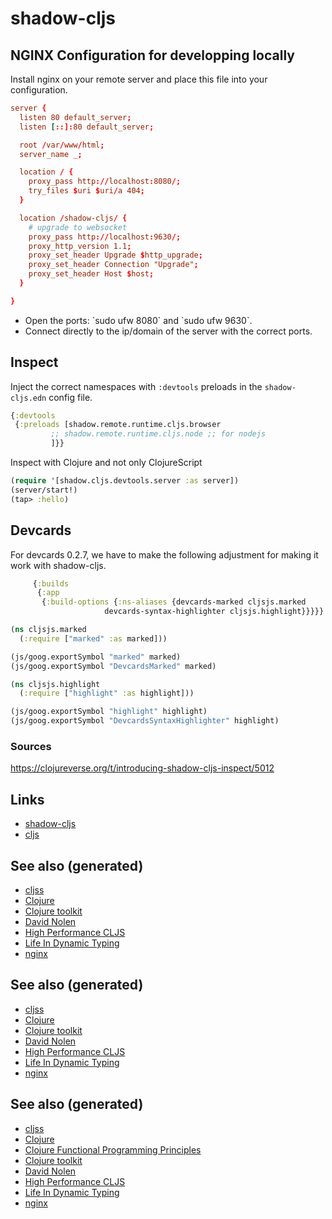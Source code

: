 # shadow-cljs


## NGINX Configuration for developping locally

Install nginx on your remote server and place this file into your configuration.

```conf
server {
  listen 80 default_server;
  listen [::]:80 default_server;

  root /var/www/html;
  server_name _;

  location / {
    proxy_pass http://localhost:8080/;
    try_files $uri $uri/a 404;
  }

  location /shadow-cljs/ {
    # upgrade to websocket
    proxy_pass http://localhost:9630/;
    proxy_http_version 1.1;
    proxy_set_header Upgrade $http_upgrade;
    proxy_set_header Connection "Upgrade";
    proxy_set_header Host $host;
  }

}
```

-   Open the ports: \`sudo ufw 8080\` and \`sudo ufw 9630\`.
-   Connect directly to the ip/domain of the server with the correct ports.


## Inspect

Inject the correct namespaces with `:devtools` preloads in the `shadow-cljs.edn` config file.

```clojure
{:devtools
 {:preloads [shadow.remote.runtime.cljs.browser
	     ;; shadow.remote.runtime.cljs.node ;; for nodejs
	     ]}}
```

Inspect with Clojure and not only ClojureScript

```clojure
(require '[shadow.cljs.devtools.server :as server])
(server/start!)
(tap> :hello)
```


## Devcards

For devcards 0.2.7, we have to make the following adjustment for making it work with shadow-cljs.

```clojure
     {:builds
      {:app
       {:build-options {:ns-aliases {devcards-marked cljsjs.marked
				     devcards-syntax-highlighter cljsjs.highlight}}}}}

(ns cljsjs.marked
  (:require ["marked" :as marked]))

(js/goog.exportSymbol "marked" marked)
(js/goog.exportSymbol "DevcardsMarked" marked)

(ns cljsjs.highlight
  (:require ["highlight" :as highlight]))

(js/goog.exportSymbol "highlight" highlight)
(js/goog.exportSymbol "DevcardsSyntaxHighlighter" highlight)

```


### Sources

<https://clojureverse.org/t/introducing-shadow-cljs-inspect/5012>


## Links

-   [shadow-cljs](https://shadow-cljs.github.io/docs/UsersGuide.html)
-   [cljs](https://clojurescript.org/)


## See also (generated)

-   [cljss](20200521232124-cljss.md)
-   [Clojure](../decks/clojure.md)
-   [Clojure toolkit](20200505124946-clj_toolkit.md)
-   [David Nolen](20200430141609-david_nolen.md)
-   [High Performance CLJS](20200505113402-high_performance_clojurescript.md)
-   [Life In Dynamic Typing](20200430141226-life_in_dynamic_typing.md)
-   [nginx](20200505112918-nginx.md)


## See also (generated)

-   [cljss](20200521232124-cljss.md)
-   [Clojure](../decks/clojure.md)
-   [Clojure toolkit](20200505124946-clj_toolkit.md)
-   [David Nolen](20200430141609-david_nolen.md)
-   [High Performance CLJS](20200505113402-high_performance_clojurescript.md)
-   [Life In Dynamic Typing](20200430141226-life_in_dynamic_typing.md)
-   [nginx](20200505112918-nginx.md)


## See also (generated)

-   [cljss](20200521232124-cljss.md)
-   [Clojure](../decks/clojure.md)
-   [Clojure Functional Programming Principles](20200524185034-clojure_functional_programming_principles.md)
-   [Clojure toolkit](20200505124946-clj_toolkit.md)
-   [David Nolen](20200430141609-david_nolen.md)
-   [High Performance CLJS](20200505113402-high_performance_clojurescript.md)
-   [Life In Dynamic Typing](20200430141226-life_in_dynamic_typing.md)
-   [nginx](20200505112918-nginx.md)
